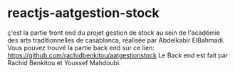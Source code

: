 # reactjs-aatgestion-stock
ç'est la partie front end du projet gestion de stock au sein de l'académie des arts traditionnelles de casablanca, réalisée par Abdelkabir ElBahmadi. Vous pouvez trouvé la partie back end sur ce lien: https://github.com/rachidbenkitou/aatgestionstock Le Back end est fait par Rachid Benkitou et Youssef Mahdoubi.
